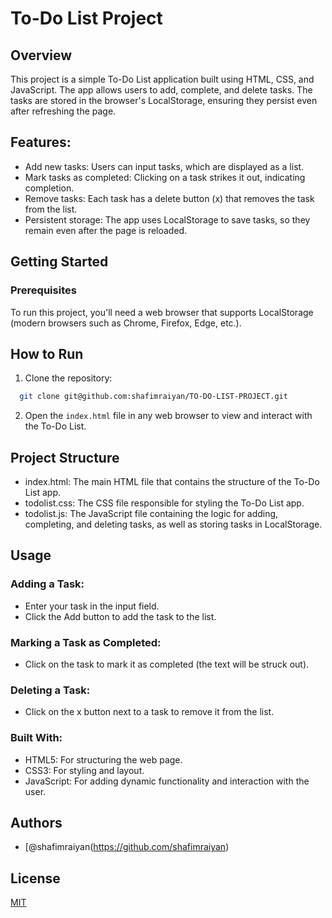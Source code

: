 
# To-Do List Project




## Overview

This project is a simple To-Do List application built using HTML, CSS, and JavaScript. The app allows users to add, complete, and delete tasks. The tasks are stored in the browser's LocalStorage, ensuring they persist even after refreshing the page.


## Features:

- Add new tasks: Users can input tasks, which are displayed as a list.
- Mark tasks as completed: Clicking on a task strikes it out, indicating completion.
- Remove tasks: Each task has a delete button (x) that removes the task from the list.
- Persistent storage: The app uses LocalStorage to save tasks, so they remain even after the page is reloaded.

## Getting Started
### Prerequisites
To run this project, you'll need a web browser that supports LocalStorage (modern browsers such as Chrome, Firefox, Edge, etc.).





## How to Run

 1. Clone the repository:

```bash
  git clone git@github.com:shafimraiyan/TO-DO-LIST-PROJECT.git
```

 2. Open the `index.html` file in any web browser to view and interact with the To-Do List.

## Project Structure 
 - index.html: The main HTML file that contains the structure of the To-Do List app.
 - todolist.css: The CSS file responsible for styling the To-Do List app.
 - todolist.js: The JavaScript file containing the logic for adding, completing, and deleting tasks, as well as storing tasks in LocalStorage.


 ## Usage
### Adding a Task:
 - Enter your task in the input field.
 - Click the Add button to add the task to the list.
### Marking a Task as Completed:
 - Click on the task to mark it as completed (the text will be struck out).
### Deleting a Task:
 - Click on the x button next to a task to remove it from the list.
### Built With:
 - HTML5: For structuring the web page.
 - CSS3: For styling and layout.
 - JavaScript: For adding dynamic functionality and interaction with the user.
 
## Authors

- [@shafimraiyan(https://github.com/shafimraiyan)


## License

[MIT](https://choosealicense.com/licenses/mit/)

